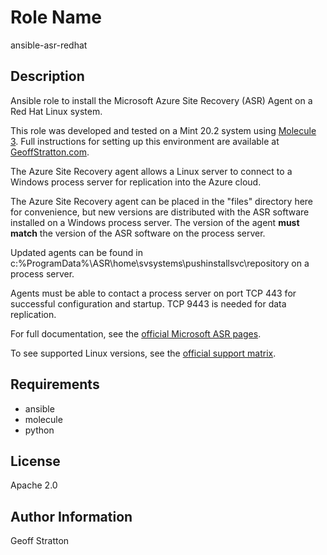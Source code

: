 Role Name
=========
ansible-asr-redhat

Description
---------------
Ansible role to install the Microsoft Azure Site Recovery (ASR) Agent on a Red Hat Linux system.

This role was developed and tested on a Mint 20.2 system using [Molecule 3](https://molecule.readthedocs.io/en/latest/). Full instructions for setting up this environment are available at [GeoffStratton.com](https://www.geoffstratton.com/test-ansible-roles-molecule-3-and-red-hat-docker-images-linux-mint).

The Azure Site Recovery agent allows a Linux server to connect to a Windows process server for replication into the Azure cloud.

The Azure Site Recovery agent can be placed in the "files" directory here for convenience, but new versions are distributed with the ASR software installed on a Windows process server. The version of the agent **must match** the version of the ASR software on the process server.

Updated agents can be found in c:\%ProgramData%\ASR\home\svsystems\pushinstallsvc\repository on a process server.

Agents must be able to contact a process server on port TCP 443 for successful configuration and startup. TCP 9443 is needed for data replication.

For full documentation, see the [official Microsoft ASR pages](https://docs.microsoft.com/en-us/azure/site-recovery/vmware-azure-install-mobility-service).

To see supported Linux versions, see the [official support matrix](https://docs.microsoft.com/en-us/azure/site-recovery/vmware-physical-azure-support-matrix).

Requirements
--------------
* ansible
* molecule
* python

License
-------
Apache 2.0

Author Information
------------------
Geoff Stratton

